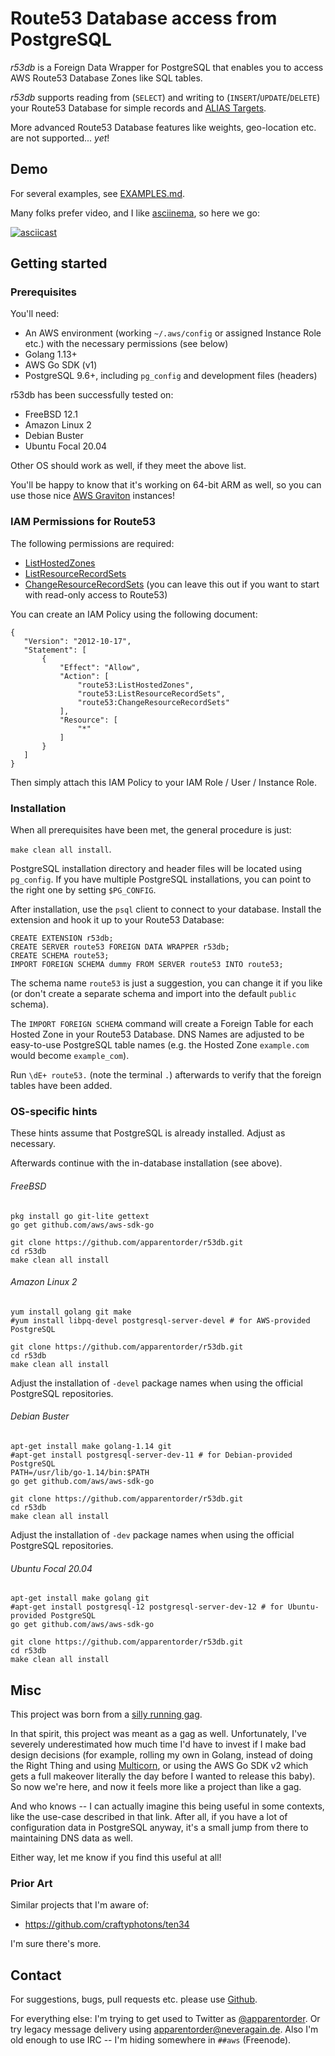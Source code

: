 # Route53 Database access from PostgreSQL

*r53db* is a Foreign Data Wrapper for PostgreSQL that enables you to access AWS Route53 Database Zones like SQL tables.

*r53db* supports reading from (`SELECT`) and writing to (`INSERT`/`UPDATE`/`DELETE`) your Route53 Database for simple records and [ALIAS Targets](https://docs.aws.amazon.com/Route53/latest/DeveloperGuide/resource-record-sets-choosing-alias-non-alias.html).

More advanced Route53 Database features like weights, geo-location etc. are not supported... *yet*!

## Demo

For several examples, see [EXAMPLES.md](EXAMPLES.md).

Many folks prefer video, and I like [asciinema](https://asciinema.org), so here we go:

[![asciicast](https://asciinema.org/a/RqO7mJeY7UgTTgJN68i7iTAyP.svg)](https://asciinema.org/a/RqO7mJeY7UgTTgJN68i7iTAyP?speed=2)

## Getting started

### Prerequisites

You'll need:

- An AWS environment (working `~/.aws/config` or assigned Instance Role etc.) with the necessary permissions (see below)
- Golang 1.13+
- AWS Go SDK (v1)
- PostgreSQL 9.6+, including `pg_config` and development files (headers)

r53db has been successfully tested on:

- FreeBSD 12.1
- Amazon Linux 2
- Debian Buster
- Ubuntu Focal 20.04

Other OS should work as well, if they meet the above list.

You'll be happy to know that it's working on 64-bit ARM as well, so you can use those nice [AWS Graviton](https://aws.amazon.com/ec2/graviton/) instances!

### IAM Permissions for Route53

The following permissions are required:

- [ListHostedZones](https://docs.aws.amazon.com/Route53/latest/APIReference/API_ListHostedZones.html)
- [ListResourceRecordSets](https://docs.aws.amazon.com/Route53/latest/APIReference/API_ListResourceRecordSets.html)
- [ChangeResourceRecordSets](https://docs.aws.amazon.com/Route53/latest/APIReference/API_ChangeResourceRecordSets.html) (you can leave this out if you want to start with read-only access to Route53)


 You can create an IAM Policy using the following document:
 ```
{
    "Version": "2012-10-17",
    "Statement": [
        {
            "Effect": "Allow",
            "Action": [
                "route53:ListHostedZones",
                "route53:ListResourceRecordSets",
                "route53:ChangeResourceRecordSets"
            ],
            "Resource": [
                "*"
            ]
        }
    ]
}
 ```

Then simply attach this IAM Policy to your IAM Role / User / Instance Role.

### Installation

When all prerequisites have been met, the general procedure is just:

`make clean all install`.

PostgreSQL installation directory and header files will be located using `pg_config`. If you have multiple PostgreSQL installations, you can point to the right one by setting `$PG_CONFIG`.

After installation, use the `psql` client to connect to your database. Install the extension and hook it up to your Route53 Database:

```
CREATE EXTENSION r53db;
CREATE SERVER route53 FOREIGN DATA WRAPPER r53db;
CREATE SCHEMA route53;
IMPORT FOREIGN SCHEMA dummy FROM SERVER route53 INTO route53;
```

The schema name `route53` is just a suggestion, you can change it if you like (or don't create a separate schema and import into the default  `public` schema).

The `IMPORT FOREIGN SCHEMA` command will create a Foreign Table for each Hosted Zone in your Route53 Database. DNS Names are adjusted to be easy-to-use PostgreSQL table names (e.g. the Hosted Zone `example.com` would become `example_com`).

Run `\dE+ route53.` (note the terminal `.`) afterwards to verify that the foreign tables have been added.

### OS-specific hints

These hints assume that PostgreSQL is already installed. Adjust as necessary.

Afterwards continue with the in-database installation (see above).

###### FreeBSD

```
pkg install go git-lite gettext
go get github.com/aws/aws-sdk-go

git clone https://github.com/apparentorder/r53db.git
cd r53db
make clean all install
```

###### Amazon Linux 2

```
yum install golang git make
#yum install libpq-devel postgresql-server-devel # for AWS-provided PostgreSQL

git clone https://github.com/apparentorder/r53db.git
cd r53db
make clean all install
```

Adjust the installation of `-devel` package names when using the official PostgreSQL repositories.

###### Debian Buster

```
apt-get install make golang-1.14 git
#apt-get install postgresql-server-dev-11 # for Debian-provided PostgreSQL
PATH=/usr/lib/go-1.14/bin:$PATH
go get github.com/aws/aws-sdk-go

git clone https://github.com/apparentorder/r53db.git
cd r53db
make clean all install
```

Adjust the installation of `-dev` package names when using the official PostgreSQL repositories.

###### Ubuntu Focal 20.04

```
apt-get install make golang git
#apt-get install postgresql-12 postgresql-server-dev-12 # for Ubuntu-provided PostgreSQL
go get github.com/aws/aws-sdk-go

git clone https://github.com/apparentorder/r53db.git
cd r53db
make clean all install
```

## Misc

This project was born from a [silly running gag](https://www.lastweekinaws.com/podcast/aws-morning-brief/whiteboard-confessional-route-53-db/).

In that spirit, this project was meant as a gag as well. Unfortunately, I've severely underestimated how much time I'd have to invest if I make bad design decisions (for example, rolling my own in Golang, instead of doing the Right Thing and using [Multicorn](https://multicorn.org), or using the AWS Go SDK v2 which gets a full makeover literally the day before I wanted to release this baby). So now we're here, and now it feels more like a project than like a gag.

And who knows -- I can actually imagine this being useful in some contexts, like the use-case described in that link. After all, if you have a lot of configuration data in PostgreSQL anyway, it's a small jump from there to maintaining DNS data as well.

Either way, let me know if you find this useful at all!

### Prior Art

Similar projects that I'm aware of:

- https://github.com/craftyphotons/ten34

I'm sure there's more.

## Contact

For suggestions, bugs, pull requests etc. please use [Github](https://github.com/apparentorder/r53db).

For everything else: I'm trying to get used to Twitter as [@apparentorder](https://twitter.com/apparentorder). Or try legacy message delivery using apparentorder@neveragain.de. Also I'm old enough to use IRC -- I'm hiding somewhere in `##aws` (Freenode).


